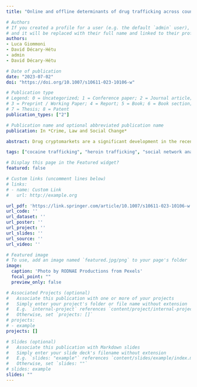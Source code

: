 ```yaml
---
title: "Online and offline determinants of drug trafficking across countries via cryptomarkets"

# Authors
# If you created a profile for a user (e.g. the default `admin` user), write the username (folder name) here 
# and it will be replaced with their full name and linked to their profile
authors:
- Luca Giommoni
- David Décary-Hétu
- admin
- David Décary-Hétu

# Date of publication
date: "2023-07-02"
doi: "https://doi.org/10.1007/s10611-023-10106-w"

# Publication type
# Legend: 0 = Uncategorized; 1 = Conference paper; 2 = Journal article;
# 3 = Preprint / Working Paper; 4 = Report; 5 = Book; 6 = Book section;
# 7 = Thesis; 8 = Patent
publication_types: ["2"]

# Publication name and optional abbreviated publication name
publication: In *Crime, Law and Social Change*

abstract: Drug cryptomarkets are a significant development in the recent history of illicit drug markets. Dealers and buyers can now finalize transactions with people they have never met, who could be located anywhere across the globe. What factors shape the geography of international drug trafficking via these cryptomarkets? In our current study, we test the determinants of drug trafficking through cryptomarkets by using a mix of social network analysis and a new dataset composed of self-reported transactions. Our findings contribute to existing research by demonstrating that a country’s level of technological advancement increases the probability of forming trafficking connections on cryptomarkets. Additionally, we found that a country’s capacity to police cryptomarkets reduces the number of trafficking connections with other countries. We also observed that trafficking on cryptomarkets is more likely to occur between countries that are geographically close. In summary, our study highlights the need to consider both online and offline factors in research on cryptomarkets.

tags: ["cocaine trafficking", "heroin trafficking", "social network analysis", "ergm"]

# Display this page in the Featured widget?
featured: false

# Custom links (uncomment lines below)
# links:
# - name: Custom Link
#   url: http://example.org

url_pdf: 'https://link.springer.com/article/10.1007/s10611-023-10106-w'
url_code: ''
url_dataset: ''
url_poster: ''
url_project: ''
url_slides: ''
url_source: ''
url_video: ''

# Featured image
# To use, add an image named `featured.jpg/png` to your page's folder 
image:
  caption: 'Photo by RODNAE Productions from Pexels'
  focal_point: ""
  preview_only: false

# Associated Projects (optional)
#   Associate this publication with one or more of your projects
#   Simply enter your project's folder or file name without extension
#   E.g. `internal-project` references `content/project/internal-project/index.md`
#   Otherwise, set `projects: []`
# projects:
# - example
projects: []

# Slides (optional)
#   Associate this publication with Markdown slides
#   Simply enter your slide deck's filename without extension
#   E.g. `slides: "example"` references `content/slides/example/index.md`
#   Otherwise, set `slides: ""`
# slides: example
slides: ""
---
```

